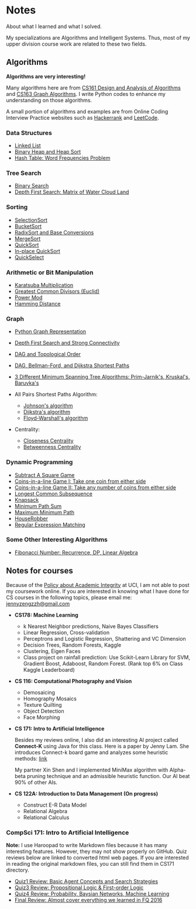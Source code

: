 # Notes
About what I learned and what I solved.

My specializations are Algorithms and Intelligent Systems. Thus, most of my upper division course work are related to these two fields.

## Algorithms

**Algorithms are very interesting!**

Many algorithms here are from [CS161 Design and Analysis of Algorithms](http://www.ics.uci.edu/~eppstein/161/) and [CS163 Graph Algorithms](http://www.ics.uci.edu/~goodrich/teach/graph/). I write Python codes to enhance my understanding on those algorithms.

A small portion of algorithms and examples are from Online Coding Interview Practice websites such as [Hackerrank](hackerrank.com) and [LeetCode](leetcode.com/problemset/algorithms/).

### Data Structures

- [Linked List](algorithmCodes/dataStructure/linkedListPractices.py)
- [Binary Heap and Heap Sort](algorithmCodes/dataStructure/binaryheap.py)
- [Hash Table: Word Frequencies Problem](algorithmCodes/dataStructure/wordFrequencies.py)

### Tree Search
- [Binary Search](algorithmCodes/treeSearch/binarySearch.py)
- [Depth First Search: Matrix of Water Cloud Land](algorithmCodes/treeSearch/waterCloudLand.py)

### Sorting
- [SelectionSort](algorithmCodes/sorting/selectionSort.py)
- [BucketSort](algorithmCodes/sorting/bucketSort.py)
- [RadixSort and Base Conversions](algorithmCodes/sorting/radixSort.py)
- [MergeSort](algorithmCodes/sorting/mergeSort.py)
- [QuickSort](algorithmCodes/sorting/quickSort.py)
- [In-place QuickSort](algorithmCodes/sorting/inPlaceQuickSort.py)
- [QuickSelect](algorithmCodes/sorting/quickSelect.py)

### Arithmetic or Bit Manipulation
- [Karatsuba Multiplication](algorithmCodes/arithmetic/karatsuba.py)
- [Greatest Common Divisors (Euclid)](algorithmCodes/arithmetic/gcd.py)
- [Power Mod](algorithmCodes/arithmetic/powerMod.py)
- [Hamming Distance](algorithmCodes/arithmetic/hammingDistance.py)

### Graph
- [Python Graph Representation](algorithmCodes/graph/graphRepresentations.py)
- [Depth First Search and Strong Connectivity](algorithmCodes/graph/dfs.py)
- [DAG and Topological Order](algorithmCodes/graph/topologicalOrder.py)
- [DAG, Bellman-Ford, and Dijkstra Shortest Paths](algorithmCodes/graph/shortestPaths.py)
- [3 Different Minimum Spanning Tree Algorithms: Prim-Jarnik's, Kruskal's, Baruvka's](algorithmCodes/graph/minimumSpanningTree.py)
- All Pairs Shortest Paths Algorithm:
    - [Johnson's algorithm](algorithmCodes/graph/APSP_JohnsonsAlg.py)
    - [Dijkstra's algorithm](algorithmCodes/graph/APSP_dijkstraNP.py)
    - [Floyd-Warshall's algorithm](algorithmCodes/graph/APSP_FloydWarshall.py)

- Centrality:
    - [Closeness Centrality](algorithmCodes/graph/centrality.py)
    - [Betweenness Centrality](algorithmCodes/graph/centrality.py)

### Dynamic Programming
- [Subtract A Square Game](algorithmCodes/dynamicProgramming/subtractAsquare.py)
- [Coins-in-a-line Game I: Take one coin from either side](algorithmCodes/dynamicProgramming/dynamicProgrammingGameStrategy.py)
- [Coins-in-a-line Game II: Take any number of coins from either side](algorithmCodes/dynamicProgramming/dynamicProgrammingGameStrategy2.py)
- [Longest Common Subsequence](algorithmCodes/dynamicProgramming/longestCommanSubsequence.py)
- [Knapsack](algorithmCodes/dynamicProgramming/knapsack.py)
- [Minimum Path Sum](algorithmCodes/dynamicProgramming/MinimumPathSum.py)
- [Maximum Minimum Path](algorithmCodes/dynamicProgramming/DPMaximumMinimumPath.py)
- [HouseRobber](algorithmCodes/dynamicProgramming/houseRobber.py)
- [Regular Expression Matching](algorithmCodes/dynamicProgramming/REmatching.py)

### Some Other Interesting Algorithms
- [Fibonacci Number: Recurrence, DP, Linear Algebra](algorithmCodes/others/fibonacci.py)

## Notes for courses
Because of the [Policy about Academic Integrity](https://aisc.uci.edu/redirect-honesty.php?from=index.php) at UCI, I am not able to post my coursework online. If you are interested in knowing what I have done for CS courses in the following topics, please email me: <jennyzengzzh@gmail.com>
- **CS178: Machine Learning**
    - k Nearest Neighbor predictions, Naive Bayes Classifiers
    - Linear Regression, Cross-validation
    - Perceptrons and Logistic Regression, Shattering and VC Dimension
    - Decision Trees, Random Forests, Kaggle
    - Clustering, Eigen Faces
    - Class project on rainfall prediction: Use Scikit-Learn Library for SVM, Gradient Boost, Adaboost, Random Forest. (Rank top 6% on Class Kaggle Leaderboard)

- **CS 116: Computational Photography and Vision**


    - Demosaicing
    - Homography Mosaics
    - Texture Quilting
    - Object Detection
    - Face Morphing

- **CS 171: Intro to Artificial Intelligence**

    Besides my reviews online, I also did an interesting AI project called **Connect-K** using Java for this class.  Here is a paper by Jenny Lam. She introduces Connect-k board game and analyzes some heuristic methods: [link](http://www.jennylam.cc/assets/pdf/connectk.pdf)

    My partner Xin Shen and I implemented MiniMax algorithm with Alpha-beta pruning technique and an admissible heuristic function. Our AI beat 90% of other AIs.

- **CS 122A: Introduction to Data Management (On progress)**

    - Construct E-R Data Model
    - Relational Algebra
    - Relational Calculus

### CompSci 171: Intro to Artificial Intelligence

**Note:** I use Haroopad to write Markdown files because it has many interesting features. However, they may not show properly on GitHub. Quiz reviews below are linked to converted html web pages. If you are interested in reading the original markdown files, you can still find them in CS171 directory.
- [Quiz1 Review: Basic Agent Concepts and Search Strategies](https://jennyzeng.github.io/Notes/CS171/quiz1_review.html)
- [Quiz3 Review: Propositional Logic & First-order Logic](https://jennyzeng.github.io/Notes/CS171/quiz3/quiz3review.html)
- [Quiz4 Review: Probability, Baysian Networks, Machine Learning](https://jennyzeng.github.io/Notes/CS171/quiz4/quiz4Review.html)
- [Final Review: Almost cover everything we learned in FQ 2016](https://jennyzeng.github.io/Notes/CS171/final_review/final_review.html)


